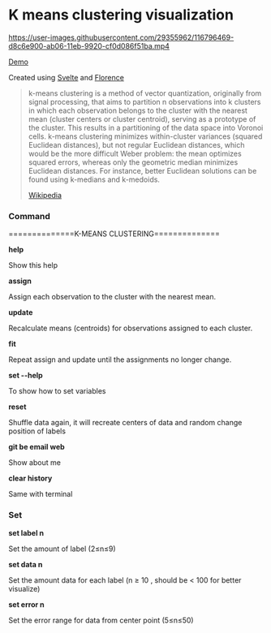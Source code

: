# K means clustering visualization


https://user-images.githubusercontent.com/29355962/116796469-d8c6e900-ab06-11eb-9920-cf0d086f51ba.mp4


[Demo](http://vanviethieuanh.com/k-means-clustering/)

Created using [Svelte](http://svelte.dev/) and [Florence](https://florence.spatialnetworkslab.org/) 

> k-means clustering is a method of vector quantization, originally from signal processing, that aims to partition n observations into k clusters in which each observation belongs to the cluster with the nearest mean (cluster centers or cluster centroid), serving as a prototype of the cluster. This results in a partitioning of the data space into Voronoi cells. k-means clustering minimizes within-cluster variances (squared Euclidean distances), but not regular Euclidean distances, which would be the more difficult Weber problem: the mean optimizes squared errors, whereas only the geometric median minimizes Euclidean distances. For instance, better Euclidean solutions can be found using k-medians and k-medoids.
> 
> [Wikipedia](https://en.wikipedia.org/wiki/K-means_clustering)
> 

### Command
==============K-MEANS CLUSTERING==============

**help**

Show this help

**assign**

Assign each observation to the cluster with the nearest mean.

**update**

Recalculate means (centroids) for observations assigned to each cluster.

**fit**

Repeat assign and update until the assignments no longer change.

**set --help**

To show how to set variables

**reset**

Shuffle data again, it will recreate centers of data and random change position of labels

**git be email web**

Show about me

**clear history**

Same with terminal

### Set
**set label n**

Set the amount of label (2≤n≤9)

**set data n**

Set the amount data for each label (n ≥ 10 , should be < 100 for better visualize)


**set error n**

Set the error range for data from center point (5≤n≤50)
